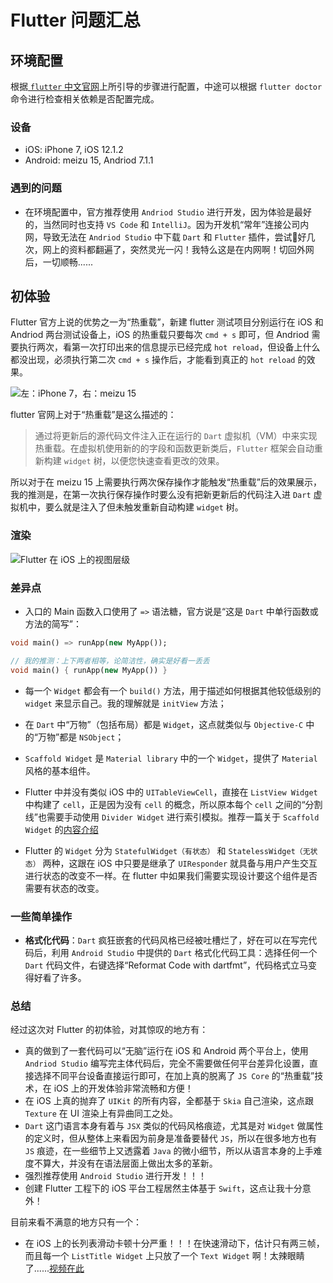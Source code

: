 # Flutter 问题汇总
## 环境配置
根据[ `flutter` 中文官网](https://flutterchina.club)上所引导的步骤进行配置，中途可以根据 `flutter doctor` 命令进行检查相关依赖是否配置完成。

### 设备
* iOS: iPhone 7, iOS 12.1.2
* Android: meizu 15, Andriod 7.1.1

### 遇到的问题
* 在环境配置中，官方推荐使用 `Andriod Studio` 进行开发，因为体验是最好的，当然同时也支持 `VS Code` 和 `IntelliJ`。因为开发机“常年”连接公司内网，导致无法在 `Andriod Studio` 中下载 `Dart` 和 `Flutter` 插件，尝试好几次，网上的资料都翻遍了，突然灵光一闪！我特么这是在内网啊！切回外网后，一切顺畅......

## 初体验
Flutter 官方上说的优势之一为“热重载”，新建 flutter 测试项目分别运行在 iOS 和 Andriod 两台测试设备上，iOS 的热重载只要每次 `cmd + s` 即可，但 Andriod 需要执行两次，看第一次打印出来的信息提示已经完成 `hot reload`，但设备上什么都没出现，必须执行第二次 `cmd + s` 操作后，才能看到真正的 `hot reload` 的效果。

![左：iPhone 7，右：meizu 15](https://i.loli.net/2019/01/10/5c36f04c618e7.jpg)

flutter 官网上对于“热重载”是这么描述的：

> 通过将更新后的源代码文件注入正在运行的 `Dart` 虚拟机（VM）中来实现热重载。在虚拟机使用新的的字段和函数更新类后，`Flutter` 框架会自动重新构建 `widget` 树，以便您快速查看更改的效果。

所以对于在 meizu 15 上需要执行两次保存操作才能触发“热重载”后的效果展示，我的推测是，在第一次执行保存操作时要么没有把新更新后的代码注入进 `Dart` 虚拟机中，要么就是注入了但未触发重新自动构建 `widget` 树。

### 渲染
![Flutter 在 iOS 上的视图层级](https://i.loli.net/2019/01/10/5c37187ca736f.png)

### 差异点
* 入口的 Main 函数入口使用了 `=>` 语法糖，官方说是“这是 `Dart` 中单行函数或方法的简写”：

```Dart
void main() => runApp(new MyApp());

// 我的推测：上下两者相等，论简洁性，确实是好看一丢丢
void main() { runApp(new MyApp()) }
```

* 每一个 `Widget` 都会有一个 `build()` 方法，用于描述如何根据其他较低级别的 `widget` 来显示自己。我的理解就是 `initView` 方法；

* 在 `Dart` 中“万物”（包括布局）都是 `Widget`，这点就类似与 `Objective-C` 中的“万物”都是 `NSObject`；
* `Scaffold Widget` 是 `Material library` 中的一个 `Widget`，提供了 `Material` 风格的基本组件。
* Flutter 中并没有类似 iOS 中的 `UITableViewCell`，直接在 `ListView Widget` 中构建了 `cell`，正是因为没有 `cell` 的概念，所以原本每个 `cell` 之间的“分割线”也需要手动使用 `Divider Widget` 进行索引模拟。推荐一篇关于 `Scaffold Widget` 的[内容介绍](http://flutter.link/2018/03/20/Scaffold/)

* Flutter 的 `Widget` 分为 `StatefulWidget（有状态）` 和 `StatelessWidget（无状态）` 两种，这跟在 iOS 中只要是继承了 `UIResponder` 就具备与用户产生交互进行状态的改变不一样。在 flutter 中如果我们需要实现设计要这个组件是否需要有状态的改变。

### 一些简单操作
* **格式化代码**：`Dart` 疯狂嵌套的代码风格已经被吐槽烂了，好在可以在写完代码后，利用 `Android Studio` 中提供的 `Dart` 格式化代码工具：选择任何一个 `Dart` 代码文件，右键选择“Reformat Code with dartfmt”，代码格式立马变得好看了许多。

### 总结
经过这次对 Flutter 的初体验，对其惊叹的地方有：
* 真的做到了一套代码可以“无脑”运行在 iOS 和 Android 两个平台上，使用 `Andriod Studio` 编写完主体代码后，完全不需要做任何平台差异化设置，直接选择不同平台设备直接运行即可，在加上真的脱离了 `JS Core` 的“热重载”技术，在 iOS 上的开发体验非常流畅和方便！
* 在 iOS 上真的抛弃了 `UIKit` 的所有内容，全都基于 `Skia` 自己渲染，这点跟 `Texture` 在 UI 渲染上有异曲同工之处。
* `Dart` 这门语言本身有着与 `JSX` 类似的代码风格痕迹，尤其是对 `Widget` 做属性的定义时，但从整体上来看因为前身是准备要替代 `JS`，所以在很多地方也有 `JS` 痕迹，在一些细节上又透露着 `Java` 的微小细节，所以从语言本身的上手难度不算大，并没有在语法层面上做出太多的革新。
* 强烈推荐使用 `Android Studio` 进行开发！！！
* 创建 Flutter 工程下的 iOS 平台工程居然主体基于 `Swift`，这点让我十分意外！

目前来看不满意的地方只有一个：
* 在 iOS 上的长列表滑动卡顿十分严重！！！在快速滑动下，估计只有两三帧，而且每一个 `ListTitle Widget` 上只放了一个 `Text Widget` 啊！太辣眼睛了......[视频在此](https://www.bilibili.com/video/av40402669/)